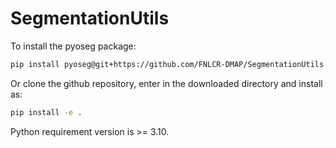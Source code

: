 # SegmentationUtils

To install the pyoseg package:
```bash
pip install pyoseg@git+https://github.com/FNLCR-DMAP/SegmentationUtils.git
```

Or clone the github repository, enter in the downloaded directory and install as:
```bash
pip install -e .
```

Python requirement version is >= 3.10.